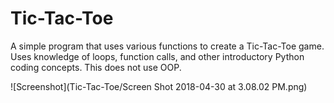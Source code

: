 # Tic-Tac-Toe
A simple program that uses various functions to create a Tic-Tac-Toe game. Uses knowledge of loops, function calls, and other introductory Python coding concepts. This does not use OOP. 

![Screenshot](Tic-Tac-Toe/Screen Shot 2018-04-30 at 3.08.02 PM.png)
      
